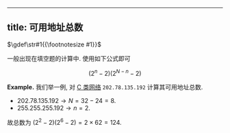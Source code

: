 
---
title: 可用地址总数
---

$\gdef\str#1{{\footnotesize #1}}$

一般出现在填空题的计算中. 使用如下公式即可

$$
(2^n-2)(2^{N-n}-2)
$$

$\textbf{Example.}$ 我们举一例, 对 [C 类网络](/408/network/ip-category.md) `202.78.135.192` 计算其可用地址总数. 

- $202.78.135.192 \to N = 32 - 24 = 8$. 
- $255.255.255.192 \to n = 2$. 

故总数为 $(2^2-2)(2^6-2) = 2 \times 62 = 124$. 
